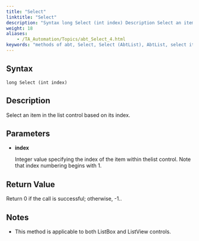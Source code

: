 ```yaml
--- 
title: "Select"
linktitle: "Select"
description: "Syntax long Select (int index) Description Select an item in the list control based on its index. Parameters index Integer value specifying the index of the item within the list control. Note that ..."
weight: 18
aliases: 
    - /TA_Automation/Topics/abt_Select_4.html
keywords: "methods of abt, Select, Select (AbtList), AbtList, select item in list based on index, select item at specific index in list"
---
```


## Syntax

`long Select (int index)`

## Description  

Select an item in the list control based on its index.

## Parameters  

-   **index**

    Integer value specifying the index of the item within thelist control. Note that index numbering begins with 1.


## Return Value  

Return 0 if the call is successful; otherwise, -1..

## Notes

-   This method is applicable to both ListBox and ListView controls.




